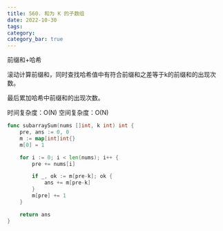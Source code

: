 ```yaml
---
title: 560. 和为 K 的子数组
date: 2022-10-30
tags:
category: 
category_bar: true
---
```


前缀和+哈希

滚动计算前缀和，同时查找哈希值中有符合前缀和之差等于k的前缀和的出现次数。

最后累加哈希中前缀和的出现次数。

时间复杂度：O(N)
空间复杂度：O(N)
<!-- more -->
```Go
func subarraySum(nums []int, k int) int {
    pre, ans := 0, 0
    m := map[int]int{}
    m[0] = 1

    for i := 0; i < len(nums); i++ {
        pre += nums[i]

        if _, ok := m[pre-k]; ok {
            ans += m[pre-k]
        }
        m[pre] += 1
    }

    return ans
}
```
